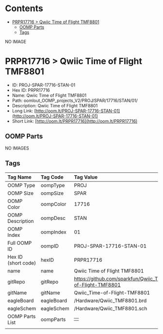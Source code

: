 



Contents
========

* [PRPR17716 > Qwiic Time of Flight TMF8801](#prpr17716--qwiic-time-of-flight-tmf8801)
	* [OOMP Parts](#oomp-parts)
	* [Tags](#tags)
  
NO IMAGE  
# PRPR17716 > Qwiic Time of Flight TMF8801

- ID: PROJ-SPAR-17716-STAN-01
- Hex ID: PRPR17716
- Name: Qwiic Time of Flight TMF8801
- Path: oomlout_OOMP_projects_V2/PROJ/SPAR/17716/STAN/01/
- Description: Qwiic Time of Flight TMF8801
- Long Link: [http://oom.lt/PROJ-SPAR-17716-STAN-01](http://oom.lt/PROJ-SPAR-17716-STAN-01)
- Short Link: [http://oom.lt/PRPR17716](http://oom.lt/PRPR17716)

## OOMP Parts
  
NO IMAGES  
## Tags
  

|Tag Name|Tag Code|Tag Value|
| :--- | :--- | :--- |
|OOMP Type|oompType|PROJ|
|OOMP Size|oompSize|SPAR|
|OOMP Color|oompColor|17716|
|OOMP Description|oompDesc|STAN|
|OOMP Index|oompIndex|01|
|Full OOMP ID|oompID|PROJ-SPAR-17716-STAN-01|
|Hex ID (short code)|hexID|PRPR17716|
|name|name|Qwiic Time of Flight TMF8801|
|gitRepo|gitRepo|https://github.com/sparkfun/Qwiic_Time-of-Flight-TMF8801|
|gitName|gitName|Qwiic_Time-of-Flight-TMF8801|
|eagleBoard|eagleBoard|/Hardware/Qwiic_TMF8801.brd|
|eagleSchem|eagleSchem|/Hardware/Qwiic_TMF8801.sch|
|OOMP Parts List|oompParts|<table><tr><td></td></tr></table>|
||||
